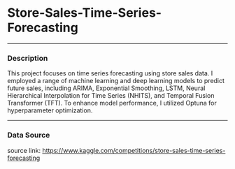 # Store-Sales-Time-Series-Forecasting

---
### Description
This project focuses on time series forecasting using store sales data. I employed a range of machine learning and deep learning models to predict future sales, including ARIMA, Exponential Smoothing, LSTM, Neural Hierarchical Interpolation for Time Series (NHITS), and Temporal Fusion Transformer (TFT). To enhance model performance, I utilized Optuna for hyperparameter optimization.

---
### Data Source
source link: https://www.kaggle.com/competitions/store-sales-time-series-forecasting
